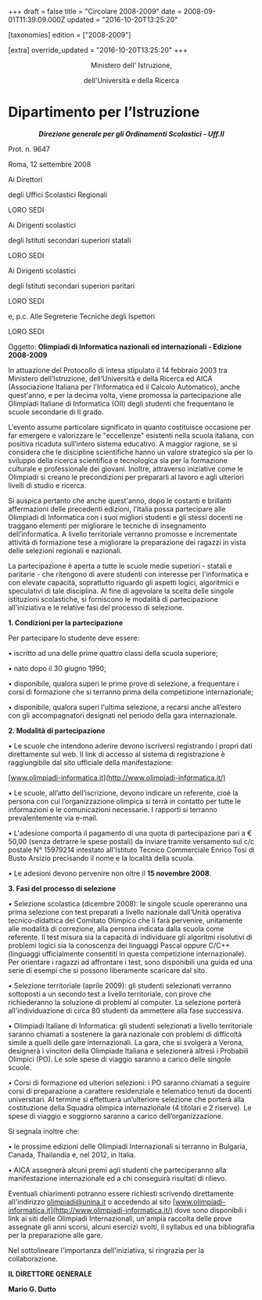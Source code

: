 +++
draft = false
title = "Circolare 2008-2009"
date = 2008-09-01T11:39:09.000Z
updated = "2016-10-20T13:25:20"

[taxonomies]
edition = ["2008-2009"]

[extra]
override_updated = "2016-10-20T13:25:20"
+++
<div style="text-align: right;">

</div>

<div style="text-align: center;">

Ministero dell' Istruzione,

</div>

<div style="text-align: center;">

dell'Università e della Ricerca

</div>

# Dipartimento per l’Istruzione

<div style="text-align: center;">

**_Direzione generale per gli Ordinamenti Scolastici - Uff.II_**

</div>

Prot. n. 9647

Roma, 12 settembre 2008

Ai Direttori

degli Uffici Scolastici Regionali

LORO SEDI

Ai Dirigenti scolastici

degli Istituti secondari superiori statali

LORO SEDI

Ai Dirigenti scolastici

degli Istituti secondari superiori paritari

LORO SEDI

e, p.c. Alle Segreterie Tecniche degli Ispettori

LORO SEDI

Oggetto: **Olimpiadi di Informatica nazionali ed internazionali - Edizione 2008-2009**

In attuazione del Protocollo di intesa stipulato il 14 febbraio 2003 tra Ministero dell’Istruzione, dell’Università e della Ricerca ed AICA (Associazione Italiana per l'Informatica ed il Calcolo Automatico), anche quest'anno, e per la decima volta, viene promossa la partecipazione alle Olimpiadi Italiane di Informatica (OII) degli studenti che frequentano le scuole secondarie di II grado.

L’evento assume particolare significato in quanto costituisce occasione per far emergere e valorizzare le "eccellenze" esistenti nella scuola italiana, con positiva ricaduta sull’intero sistema educativo. A maggior ragione, se si considera che le discipline scientifiche hanno un valore strategico sia per lo sviluppo della ricerca scientifica e tecnologica sia per la formazione culturale e professionale dei giovani. Inoltre, attraverso iniziative come le Olimpiadi si creano le precondizioni per prepararli al lavoro e agli ulteriori livelli di studio e ricerca.

Si auspica pertanto che anche quest'anno, dopo le costanti e brillanti affermazioni delle precedenti edizioni, l'Italia possa partecipare alle Olimpiadi di Informatica con i suoi migliori studenti e gli stessi docenti ne traggano elementi per migliorare le tecniche di insegnamento dell’informatica. A livello territoriale verranno promosse e incrementate attività di formazione tese a migliorare la preparazione dei ragazzi in vista delle selezioni regionali e nazionali.

La partecipazione è aperta a tutte le scuole medie superiori - statali e paritarie - che ritengono di avere studenti con interesse per l'informatica e con elevate capacità, soprattutto riguardo gli aspetti logici, algoritmici e speculativi di tale disciplina. Al fine di agevolare la scelta delle singole istituzioni scolastiche, si forniscono le modalità di partecipazione all'iniziativa e le relative fasi del processo di selezione.

**1. Condizioni per la partecipazione**

Per partecipare lo studente deve essere:

• iscritto ad una delle prime quattro classi della scuola superiore;

• nato dopo il 30 giugno 1990;

• disponibile, qualora superi le prime prove di selezione, a frequentare i corsi di formazione che si terranno prima della competizione internazionale;

• disponibile, qualora superi l'ultima selezione, a recarsi anche all’estero con gli accompagnatori designati nel periodo della gara internazionale.

**2. Modalità di partecipazione**

• Le scuole che intendono aderire devono iscriversi registrando i propri dati direttamente sul web. Il link di accesso al sistema di registrazione è raggiungibile dal sito ufficiale della manifestazione:

[www.olimpiadi-informatica.it](http://www.olimpiadi-informatica.it/)

• Le scuole, all’atto dell’iscrizione, devono indicare un referente, cioè la persona con cui l’organizzazione olimpica si terrà in contatto per tutte le informazioni e le comunicazioni necessarie. I rapporti si terranno prevalentemente via e-mail.

• L'adesione comporta il pagamento di una quota di partecipazione pari a € 50,00 (senza detrarre le spese postali) da inviare tramite versamento sul c/c postale N° 15979214 intestato all'Istituto Tecnico Commerciale Enrico Tosi di Busto Arsizio precisando il nome e la località della scuola.

• Le adesioni devono pervenire non oltre il **15 novembre 2008**.

**3. Fasi del processo di selezione**

• Selezione scolastica (dicembre 2008): le singole scuole opereranno una prima selezione con test preparati a livello nazionale dall’Unità operativa tecnico-didattica del Comitato Olimpico che li farà pervenire, unitamente alle modalità di correzione, alla persona indicata dalla scuola come referente. Il test misura sia la capacità di individuare gli algoritmi risolutivi di problemi logici sia la conoscenza dei linguaggi Pascal oppure C/C++ (linguaggi ufficialmente consentiti in questa competizione internazionale). Per orientare i ragazzi ad affrontare i test, sono disponibili una guida ed una serie di esempi che si possono liberamente scaricare dal sito.

• Selezione territoriale (aprile 2009): gli studenti selezionati verranno sottoposti a un secondo test a livello territoriale, con prove che richiederanno la soluzione di problemi al computer. La selezione porterà all'individuazione di circa 80 studenti da ammettere alla fase successiva.

• Olimpiadi Italiane di Informatica: gli studenti selezionati a livello territoriale saranno chiamati a sostenere la gara nazionale con problemi di difficoltà simile a quelli delle gare internazionali. La gara, che si svolgerà a Verona, designerà i vincitori della Olimpiade Italiana e selezionerà altresì i Probabili Olimpici (PO). Le sole spese di viaggio saranno a carico delle singole scuole.

• Corsi di formazione ed ulteriori selezioni: i PO saranno chiamati a seguire corsi di preparazione a carattere residenziale e telematico tenuti da docenti universitari. Al termine si effettuerà un’ulteriore selezione che porterà alla costituzione della Squadra olimpica internazionale (4 titolari e 2 riserve). Le spese di viaggio e soggiorno saranno a carico dell’organizzazione.

Si segnala inoltre che:

• le prossime edizioni delle Olimpiadi Internazionali si terranno in Bulgaria, Canada, Thailandia e, nel 2012, in Italia.

• AICA assegnerà alcuni premi agli studenti che parteciperanno alla manifestazione internazionale ed a chi conseguirà risultati di rilievo.

Eventuali chiarimenti potranno essere richiesti scrivendo direttamente all'indirizzo [olimpiadi@unina.it](mailto:olimpiadi@unina.it?subject=Chiarimenti%20iscrizione%20IOI2009) o accedendo al sito [www.olimpiadi-informatica.it](http://www.olimpiadi-informatica.it/) dove sono disponibili i link ai siti delle Olimpiadi Internazionali, un'ampia raccolta delle prove assegnate gli anni scorsi, alcuni esercizi svolti, il syllabus ed una bibliografia per la preparazione alle gare.

Nel sottolineare l'importanza dell'iniziativa, si ringrazia per la collaborazione.

**IL DIRETTORE GENERALE**

**Mario G. Dutto**
